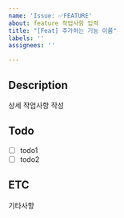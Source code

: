 ```yaml
---
name: 'Issue: ✅FEATURE'
about: feature 작업사항 입력
title: "[Feat] 추가하는 기능 이름"
labels: ''
assignees: ''

---
```


## Description
상세 작업사항 작성

## Todo
- [ ] todo1
- [ ] todo2

## ETC
기타사항
